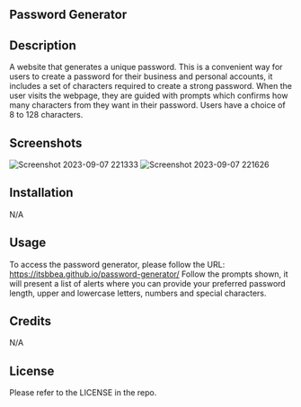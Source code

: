 ## Password Generator

## Description
A website that generates a unique password. This is a convenient way for users to create a password for their business and personal accounts, it includes a set of characters required to create a strong password. When the user visits the webpage, they are guided with prompts which confirms how many characters from they want in their password. Users have a choice of 8 to 128 characters. 

## Screenshots
![Screenshot 2023-09-07 221333](https://github.com/itsbbea/password-generator/assets/137044035/a3c9debf-30e4-4888-b494-2d5951bb512c)
![Screenshot 2023-09-07 221626](https://github.com/itsbbea/password-generator/assets/137044035/34a97333-edf2-47ea-9dcc-e01e90606fde)


## Installation
N/A

## Usage
To access the password generator, please follow the URL: https://itsbbea.github.io/password-generator/
Follow the prompts shown, it will present a list of alerts where you can provide your preferred password length, upper and lowercase letters, numbers and special characters. 
## Credits
N/A

## License
Please refer to the LICENSE in the repo.
